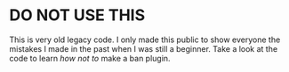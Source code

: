 # DO NOT USE THIS

This is very old legacy code. I only made this public to show everyone the mistakes I made in the past when I was still a beginner. Take a look at the code to learn *how not to* make a ban plugin.
